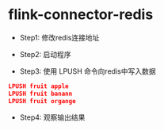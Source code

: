 # flink-connector-redis
- Step1: 修改redis连接地址
- Step2: 启动程序

- Step3: 使用 LPUSH 命令向redis中写入数据

```json
LPUSH fruit apple
LPUSH fruit banann
LPUSH fruit organge
```

- Step4: 观察输出结果

